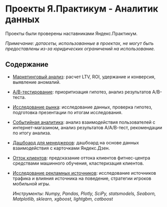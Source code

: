 # Проекты Я.Практикум - Аналитик данных

Проекты были проверены наставниками Яндекс.Практикум.

_Примечание: датасеты, использованные в проектах, не могут быть предоставлены из-за юридических ограничений на использование._

## Содержание

- [Маркетинговый анализ](https://github.com/ikazman/practicum_da_projects/blob/main/marketing_analysis): расчет LTV, ROI, удержание и конверсия, выявление аномалий.
- [А/В-тестирование](https://github.com/ikazman/practicum_da_projects/blob/main/ab_testing): приоритизация гипотез, анализ результатов A/B-теста.
- [Исследование рынка](https://github.com/ikazman/practicum_da_projects/blob/main/market_research): исследование данных, проверка гипотез, подготовка презентации по итогам исследования.
- [Событийная аналитика](https://github.com/ikazman/practicum_da_projects/tree/main/event_analysis): анализ взаимодействия пользователей с интернет-магазином, анализ результатов А/А/В-тест, рекомендации по итогу анализа.
- [Дашбоард для менеджеров](https://github.com/ikazman/practicum_da_projects/blob/main/dashboard/link_to_dash.MD): дашбоард на основе данных взаимодействия с карточками Яндекс.Дзен.
- [Отток клиентов](https://github.com/ikazman/practicum_da_projects/blob/main/churn_predictions): предсказание оттока клиентов фитнес-центра средствами машинного обучения, кластеризация клиентов.
- [Исследование рекламных источников](https://github.com/ikazman/practicum_da_projects/blob/main/ad_source_analysis): исследование источников трафика и влияния источника на поведение, стратегии игроков мобильной игры.

  _Инструменты: Numpy, Pandas, Plotly, SciPy, statsmodels, Seaborn, Matplotlib, sklearn, xgboost, lightgbm, catboost_

